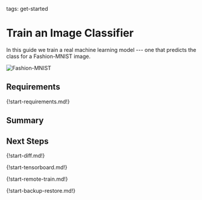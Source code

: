 tags: get-started

# Train an Image Classifier

In this guide we train a real machine learning model --- one that
predicts the class for a Fashion-MNIST image.

![Fashion-MNIST](/assets/img/fashion-mnist.png)

## Requirements

{!start-requirements.md!}

## Summary

## Next Steps

{!start-diff.md!}

{!start-tensorboard.md!}

{!start-remote-train.md!}

{!start-backup-restore.md!}
